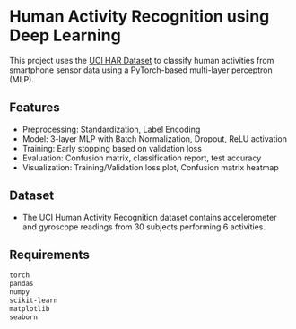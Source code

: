 # Human Activity Recognition using Deep Learning

This project uses the [UCI HAR Dataset](https://archive.ics.uci.edu/ml/datasets/human+activity+recognition+using+smartphones) to classify human activities from smartphone sensor data using a PyTorch-based multi-layer perceptron (MLP).

## Features
- Preprocessing: Standardization, Label Encoding
- Model: 3-layer MLP with Batch Normalization, Dropout, ReLU activation
- Training: Early stopping based on validation loss
- Evaluation: Confusion matrix, classification report, test accuracy
- Visualization: Training/Validation loss plot, Confusion matrix heatmap

## Dataset
- The UCI Human Activity Recognition dataset contains accelerometer and gyroscope readings from 30 subjects performing 6 activities.

## Requirements
```bash
torch
pandas
numpy
scikit-learn
matplotlib
seaborn
